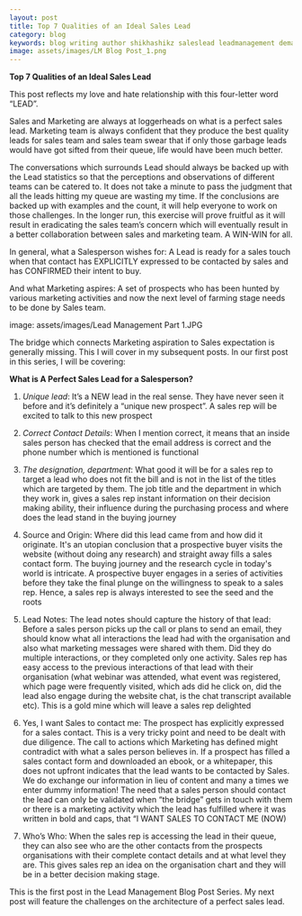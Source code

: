 ```yaml
---
layout: post
title: Top 7 Qualities of an Ideal Sales Lead
category: blog
keywords: blog writing author shikhashikz saleslead leadmanagement demandgeneration
image: assets/images/LM Blog Post_1.png
---
```


**Top 7 Qualities of an Ideal Sales Lead**

This post reflects my love and hate relationship with this four-letter word “LEAD”. 

Sales and Marketing are always at loggerheads on what is a perfect sales lead. Marketing team is always confident that they produce the best quality leads for sales team and sales team swear that if only those garbage leads would have got sifted from their queue, life would have been much better.

The conversations which surrounds Lead should always be backed up with the Lead statistics so that the perceptions and observations of different teams can be catered to. It does not take a minute to pass the judgment that all the leads hitting my queue are wasting my time. If the conclusions are backed up with examples and the count, it will help everyone to work on those challenges. In the longer run, this exercise will prove fruitful as it will result in eradicating the sales team’s concern which will eventually result in a better collaboration between sales and marketing team. A WIN-WIN for all.

In general, what a Salesperson wishes for: A Lead is ready for a sales touch when that contact has EXPLICITLY expressed to be contacted by sales and has CONFIRMED their intent to buy.

And what Marketing aspires: A set of prospects who has been hunted by various marketing activities and now the next level of farming stage needs to be done by Sales team. 

image: assets/images/Lead Management Part 1.JPG

The bridge which connects Marketing aspiration to Sales expectation is generally missing. This I will cover in my subsequent posts. In our first post in this series, I will be covering:

**What is A Perfect Sales Lead for a Salesperson?**

1.	*Unique lead*: It’s a NEW lead in the real sense. They have never seen it before and it’s definitely a “unique new prospect”. A sales rep will be excited to talk to this new prospect

2.	*Correct Contact Details*: When I mention correct, it means that an inside sales person has checked that the email address is correct and the phone number which is mentioned is functional

3.	*The designation, department*: What good it will be for a sales rep to target a lead who does not fit the bill and is not in the list of the titles which are targeted by them. The job title and the department in which they work in, gives a sales rep instant information on their decision making ability, their influence during the purchasing process and where does the lead stand in the buying journey

4.	Source and Origin: Where did this lead came from and how did it originate. It's an utopian conclusion that a prospective buyer visits the website (without doing any research) and straight away fills a sales contact form. The buying journey and the research cycle in today's world is intricate. A prospective buyer engages in a series of activities before they take the final plunge on the willingness to speak to a sales rep. Hence, a sales rep is always interested to see the seed and the roots

5.	Lead Notes: The lead notes should capture the history of that lead: Before a sales person picks up the call or plans to send an email, they should know what all interactions the lead had with the organisation and also what marketing messages were shared with them. Did they do multiple interactions, or they completed only one activity. Sales rep has easy access to the previous interactions of that lead with their organisation (what webinar was attended, what event was registered, which page were frequently visited, which ads did he click on, did the lead also engage during the website chat, is the chat transcript available etc). This is a gold mine which will leave a sales rep delighted

6.	Yes, I want Sales to contact me: The prospect has explicitly expressed for a sales contact. This is a very tricky point and need to be dealt with due diligence. The call to actions which Marketing has defined might contradict with what a sales person believes in. If a prospect has filled a sales contact form and downloaded an ebook, or a whitepaper, this does not upfront indicates that the lead wants to be contacted by Sales. We do exchange our information in lieu of content and many a times we enter dummy information! The need that a sales person should contact the lead can only be validated when “the bridge” gets in touch with them or there is a marketing activity which the lead has fulfilled where it was written in bold and caps, that “I WANT SALES TO CONTACT ME (NOW)

7.	Who’s Who: When the sales rep is accessing the lead in their queue, they can also see who are the other contacts from the prospects organisations with their complete contact details and at what level they are. This gives sales rep an idea on the organisation chart and they will be in a better decision making stage.

This is the first post in the Lead Management Blog Post Series. My next post will feature the challenges on the architecture of a perfect sales lead.

